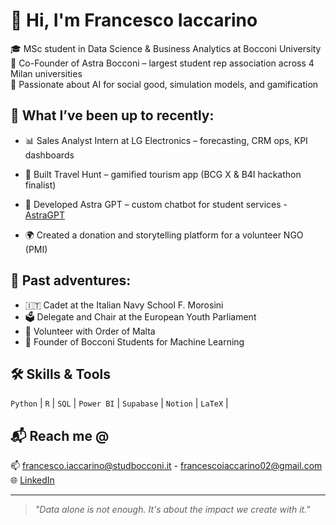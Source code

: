 # 👋 Hi, I'm Francesco Iaccarino

🎓 MSc student in Data Science & Business Analytics at Bocconi University  
🚀 Co-Founder of Astra Bocconi – largest student rep association across 4 Milan universities  
🧠 Passionate about AI for social good, simulation models, and gamification  

## 💼 What I’ve been up to recently:
- 📊 Sales Analyst Intern at LG Electronics – forecasting, CRM ops, KPI dashboards  
- 🧭 Built Travel Hunt – gamified tourism app (BCG X & B4I hackathon finalist)  
- 🤖 Developed Astra GPT – custom chatbot for student services - [AstraGPT](https://chatgpt.com/g/g-QAGU04uut-astra-gpt)
 
- 🌍 Created a donation and storytelling platform for a volunteer NGO (PMI)

## 🌱 Past adventures:
- 🇮🇹 Cadet at the Italian Navy School F. Morosini  
- 🗳️ Delegate and Chair at the European Youth Parliament  
- 🏥 Volunteer with Order of Malta  
- 🧪 Founder of Bocconi Students for Machine Learning  

## 🛠 Skills & Tools
`Python` | `R` | `SQL` | `Power BI` | `Supabase` | `Notion` | `LaTeX` | 

## 📬 Reach me @
📫 francesco.iaccarino@studbocconi.it - francescoiaccarino02@gmail.com 
🌐 [LinkedIn](https://www.linkedin.com/in/francesco-iaccarino-109046221/)

---

> _"Data alone is not enough. It's about the impact we create with it."_  

